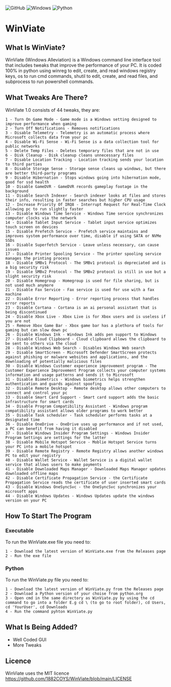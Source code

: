 ![GitHub](https://img.shields.io/badge/github-%23121011.svg?style=for-the-badge&logo=github&logoColor=white)
![Windows](https://img.shields.io/badge/Windows-0078D6?style=for-the-badge&logo=windows&logoColor=white)
![Python](https://img.shields.io/badge/python-3670A0?style=for-the-badge&logo=python&logoColor=ffdd54)

# WinViate

## What Is WinViate?
WinViate (Windows Alleviation) is a Windows command line interface tool that includes tweaks 
that improve the performance of your PC. It is coded 100% in python using winreg to edit, 
create, and read windows registry keys, os to run cmd commands, shutil to edit, create, and 
read files, and subprocess to run powershell commands.

## What Tweaks Are There?
WinViate 1.0 consists of 44 tweaks, they are:

    1 - Turn On Game Mode - Game mode is a Windows setting designed to improve performance when gaming
    2 - Turn Off Notifications - Removes notifications
    3 - Disable Telemetry - Telemetry is an automatic process where Microsoft collects data from your pc
    4 - Disable Wi-Fi Sense - Wi-Fi Sense is a data collection tool for public networks
    5 - Delete Temp Files - Deletes temporary files that are not in use
    6 - Disk Cleanup - Disk cleanup cleans unnecessary files
    7 - Disable Location Tracking - Location tracking sends your location to third parties
    8 - Disable Storage Sense - Storage sense cleans up windows, but there are better third-party programs
    9 - Disable Hibernation - Stops windows going into hibernation mode, good for ssd health
    10 - Disable GameDVR - GameDVR records gameplay footage in the background
    11 - Disable Search Indexer - Search indexer looks at files and stores their info, resulting in faster searches but higher CPU usage
    12 - Increase Priority Of IRQ8 - Interrupt Request for Real-Time Clock allowing pc to run slightly faster
    13 - Disable Windows Time Service - Windows Time service synchronizes computer clocks via the network
    14 - Disable Tablet Input Service - Tablet input service optimizes touch screen on devices
    15 - Disable Prefetch Service - Prefetch service maintains and improves system performance over time, disable if using SATA or NVMe SSDs
    16 - Disable Superfetch Service - Leave unless necessary, can cause issues
    17 - Disable Printer Spooling Service - The printer spooling service manages the printing process
    18 - Disable SMBv1 Protocol - The SMBv1 protocol is depreciated and is a big security risk
    19 - Disable SMBv2 Protocol - The SMBv2 protocol is still in use but a slight security risk
    20 - Disable Homegroup - Homegroup is used for file sharing, but is not used much anymore
    21 - Disable Fax Service - Fax service is used for use with a fax machine
    22 - Disable Error Reporting - Error reporting process that handles error reports
    23 - Disable Cortana - Cortana is an ai personal assistant that is being discontinued
    24 - Disable Xbox Live - Xbox Live is for Xbox users and is useless if you are not
    25 - Remove Xbox Game Bar - Xbox game bar has a plethora of tools for gaming but can slow down pc
    26 - Disable Windows Ink - Windows Ink adds pen support to Windows
    27 - Disable Cloud Clipboard - Cloud clipboard allows the clipboard to be sent to others via the cloud
    28 - Disable Windows Web Search - Disables Windows Web search
    29 - Disable SmartScreen - Microsoft Defender SmartScreen protects against phishing or malware websites and applications, and the downloading of potentially malicious files
    30 - Disable Windows Customer experience improvement program - The Customer Experience Improvement Program collects your computer systems information and usage patterns and sends it to Microsoft
    31 - Disable Biometrics - Windows biometrics helps strengthen authentication and guards against spoofing
    32 - Disable Remote Desktop - Remote desktop allows other computers to connect and control your pc
    33 - Disable Smart Card Support - Smart card support adds the basic infrastructure for smart cards
    34 - Disable Program Compatibility Assistant - Windows program compatibility assistant allows older programs to work better
    35 - Disable Task scheduler - Task scheduler performs tasks at a designated time
    36 - Disable OneDrive - OneDrive uses up performance and if not used, a PC can benefit from having it disabled
    37 - Disable Windows Insider Program Settings - Windows Insider Program Settings are settings for the latter
    38 - Disable Mobile Hotspot Service - Moblie Hotspot Service turns your PC into a mobile hotspot
    39 - Disable Remote Registry - Remote Registry allows another windows PC to edit your registry
    40 - Disable Wallet Service - Wallet Service is a digital wallet service that allows users to make payments
    41 - Disable Downloaded Maps Manager - Downloaded Maps Manager updates downloaded offline maps
    42 - Disable Certificate Propagation Service - the Certificate Propagation Service reads the certificate of user inserted smart cards
    43 - Disable Windows OneSyncSvc - the OneSyncSvc synchronizes your microsoft apps
    44 - Disable Windows Updates - Windows Updates update the windows version on your PC
    
## How To Start The Program

### Executable
To run the WinViate.exe file you need to:

    1 - Download the latest version of WinViate.exe from the Releases page
    2 - Run the exe file

### Python
To run the WinViate.py file you need to:

    1 - Download the latest version of WinViate.py from the Releases page
    2 - Download a Python version of your choise from python.org
    3 - Open cmd in the same directory as WinViate.py by using the cd command to go into a folder E.g cd \ (to go to root folder), cd Users, cd 'YourUser', cd Downloads
    4 - Run the command pyhton WinViate.py
    
## What Is Being Added?
  - Well Coded GUI
  - More Tweaks

## Licence

WinViate uses the MIT licence
https://github.com/1882COYS/WinViate/blob/main/LICENSE
